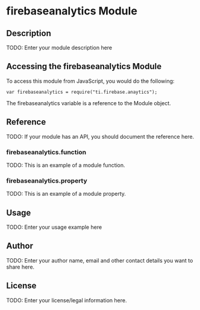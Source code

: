 # firebaseanalytics Module

## Description

TODO: Enter your module description here

## Accessing the firebaseanalytics Module

To access this module from JavaScript, you would do the following:

    var firebaseanalytics = require("ti.firebase.anaytics");

The firebaseanalytics variable is a reference to the Module object.

## Reference

TODO: If your module has an API, you should document
the reference here.

### firebaseanalytics.function

TODO: This is an example of a module function.

### firebaseanalytics.property

TODO: This is an example of a module property.

## Usage

TODO: Enter your usage example here

## Author

TODO: Enter your author name, email and other contact
details you want to share here.

## License

TODO: Enter your license/legal information here.
